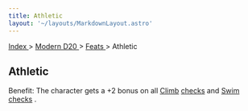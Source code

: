 ```yaml
---
title: Athletic
layout: '~/layouts/MarkdownLayout.astro'
---
```


[ Index ](/) > [ Modern D20 ](/modern.d20.srd) > [ Feats ](/modern.d20.srd/feats) > Athletic

##  Athletic

Benefit: The character gets a +2 bonus on all [ Climb](/modern.d20.srd/skills/climb) [ checks](/modern.d20.srd/skills/skill.basics) and [ Swim](/modern.d20.srd/skills/swim) [ checks](/modern.d20.srd/skills/skill.basics) .

